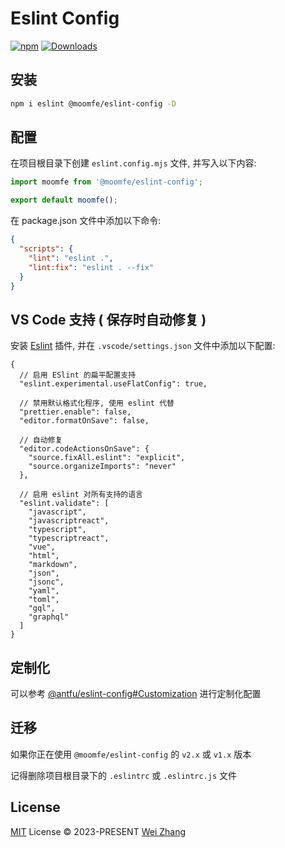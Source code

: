 # Eslint Config

[![npm][npm-badges-src]][npm-href]
[![Downloads][downloads-badges-src]][downloads-href]

## 安装

```bash
npm i eslint @moomfe/eslint-config -D
```

## 配置

在项目根目录下创建 `eslint.config.mjs` 文件, 并写入以下内容:

```js
import moomfe from '@moomfe/eslint-config';

export default moomfe();
```

在 package.json 文件中添加以下命令:

```json
{
  "scripts": {
    "lint": "eslint .",
    "lint:fix": "eslint . --fix"
  }
}
```

## VS Code 支持 ( 保存时自动修复 )

安装 [Eslint](https://marketplace.visualstudio.com/items?itemName=dbaeumer.vscode-eslint) 插件, 并在 `.vscode/settings.json` 文件中添加以下配置:

```jsonc
{
  // 启用 ESlint 的扁平配置支持
  "eslint.experimental.useFlatConfig": true,

  // 禁用默认格式化程序, 使用 eslint 代替
  "prettier.enable": false,
  "editor.formatOnSave": false,

  // 自动修复
  "editor.codeActionsOnSave": {
    "source.fixAll.eslint": "explicit",
    "source.organizeImports": "never"
  },

  // 启用 eslint 对所有支持的语言
  "eslint.validate": [
    "javascript",
    "javascriptreact",
    "typescript",
    "typescriptreact",
    "vue",
    "html",
    "markdown",
    "json",
    "jsonc",
    "yaml",
    "toml",
    "gql",
    "graphql"
  ]
}
```

## 定制化

可以参考 [@antfu/eslint-config#Customization](https://github.com/antfu/eslint-config?tab=readme-ov-file#customization) 进行定制化配置

## 迁移

如果你正在使用 `@moomfe/eslint-config` 的 `v2.x` 或 `v1.x` 版本

记得删除项目根目录下的 `.eslintrc` 或 `.eslintrc.js` 文件

## License

[MIT](./LICENSE) License © 2023-PRESENT [Wei Zhang](https://github.com/Zhang-Wei-666)

<!-- Badges -->

[npm-badges-src]: https://img.shields.io/npm/v/@moomfe/eslint-config.svg
[npm-href]: https://www.npmjs.com/package/@moomfe/eslint-config
[downloads-badges-src]: https://img.shields.io/npm/dm/@moomfe/eslint-config.svg
[downloads-href]: https://www.npmjs.com/package/@moomfe/eslint-config
